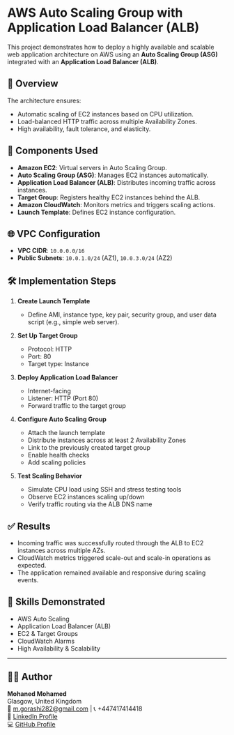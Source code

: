 
# AWS Auto Scaling Group with Application Load Balancer (ALB)

This project demonstrates how to deploy a highly available and scalable web application architecture on AWS using an **Auto Scaling Group (ASG)** integrated with an **Application Load Balancer (ALB)**.

## 📌 Overview

The architecture ensures:
- Automatic scaling of EC2 instances based on CPU utilization.
- Load-balanced HTTP traffic across multiple Availability Zones.
- High availability, fault tolerance, and elasticity.


## 🔧 Components Used

- **Amazon EC2**: Virtual servers in Auto Scaling Group.
- **Auto Scaling Group (ASG)**: Manages EC2 instances automatically.
- **Application Load Balancer (ALB)**: Distributes incoming traffic across instances.
- **Target Group**: Registers healthy EC2 instances behind the ALB.
- **Amazon CloudWatch**: Monitors metrics and triggers scaling actions.
- **Launch Template**: Defines EC2 instance configuration.

## 🌐 VPC Configuration

- **VPC CIDR**: `10.0.0.0/16`
- **Public Subnets**: `10.0.1.0/24` (AZ1), `10.0.3.0/24` (AZ2)

## 🛠️ Implementation Steps

1. **Create Launch Template**
   - Define AMI, instance type, key pair, security group, and user data script (e.g., simple web server).

2. **Set Up Target Group**
   - Protocol: HTTP  
   - Port: 80  
   - Target type: Instance

3. **Deploy Application Load Balancer**
   - Internet-facing  
   - Listener: HTTP (Port 80)  
   - Forward traffic to the target group

4. **Configure Auto Scaling Group**
   - Attach the launch template  
   - Distribute instances across at least 2 Availability Zones  
   - Link to the previously created target group  
   - Enable health checks  
   - Add scaling policies

5. **Test Scaling Behavior**
   - Simulate CPU load using SSH and stress testing tools  
   - Observe EC2 instances scaling up/down  
   - Verify traffic routing via the ALB DNS name

## ✅ Results

- Incoming traffic was successfully routed through the ALB to EC2 instances across multiple AZs.
- CloudWatch metrics triggered scale-out and scale-in operations as expected.
- The application remained available and responsive during scaling events.


## 🧠 Skills Demonstrated

- AWS Auto Scaling  
- Application Load Balancer (ALB)  
- EC2 & Target Groups  
- CloudWatch Alarms  
- High Availability & Scalability

---

## 👨‍💻 Author

**Mohaned Mohamed**  
Glasgow, United Kingdom  
📧 m.gorashi282@gmail.com | 📞 +447417414418  
🔗 [LinkedIn Profile](https://www.linkedin.com/in/mohaned-mohamed-64674a45/)  
💻 [GitHub Profile](https://github.com/Mohaned282)
